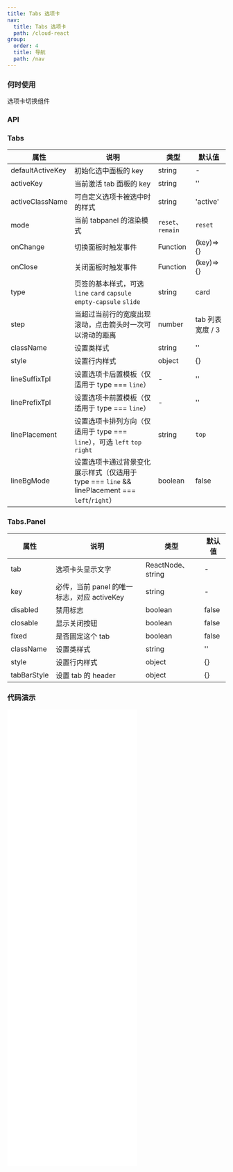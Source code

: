```yaml
---
title: Tabs 选项卡
nav:
  title: Tabs 选项卡
  path: /cloud-react
group:
  order: 4
  title: 导航
  path: /nav
---
```


### 何时使用

选项卡切换组件

### API

### Tabs

| 属性             | 说明                                                     | 类型              | 默认值           |
| ---------------- | -------------------------------------------------------- | ----------------- | ---------------- |
| defaultActiveKey | 初始化选中面板的 key                                     | string            | -                |
| activeKey        | 当前激活 tab 面板的 key                                  | string            | ''               |
| activeClassName  | 可自定义选项卡被选中时的样式                             | string            | 'active'         |
| mode             | 当前 tabpanel 的渲染模式                                 | `reset`、`remain` | `reset`          |
| onChange         | 切换面板时触发事件                                       | Function          | (key)=>{}        |
| onClose          | 关闭面板时触发事件                                       | Function          | (key)=>{}        |
| type             | 页签的基本样式，可选 `line` `card` `capsule` `empty-capsule` `slide`                      | string            | card             |
| step             | 当超过当前行的宽度出现滚动，点击箭头时一次可以滑动的距离 | number            | tab 列表宽度 / 3 |
| className        | 设置类样式                                               | string            | ''               |
| style            | 设置行内样式                                             | object            | {}               |
| lineSuffixTpl    | 设置选项卡后置模板（仅适用于 type === `line`）         | -            | ''              |
| linePrefixTpl    | 设置选项卡前置模板（仅适用于 type === `line`）         | -            | ''              |
| linePlacement    | 设置选项卡排列方向（仅适用于 type === `line`），可选 `left` `top` `right`         | string            |    `top`           |
| lineBgMode   | 设置选项卡通过背景变化展示样式（仅适用于 type === `line` && linePlacement === `left`/`right`）      | boolean            |    false           |

### Tabs.Panel

| 属性        | 说明                                        | 类型              | 默认值 |
| ----------- | ------------------------------------------- | ----------------- | ------ |
| tab         | 选项卡头显示文字                            | ReactNode、string | -      |
| key         | 必传，当前 panel 的唯一标志，对应 activeKey | string            | -      |
| disabled    | 禁用标志                                    | boolean           | false  |
| closable    | 显示关闭按钮                                | boolean           | false  |
| fixed       | 是否固定这个 tab                            | boolean           | false  |
| className   | 设置类样式                                  | string            | ''     |
| style       | 设置行内样式                                | object            | {}     |
| tabBarStyle | 设置 tab 的 header                          | object            | {}     |

 ### 代码演示 

<embed src="@components/tabs/demos/basic-tabs.md" /> 

<embed src="@components/tabs/demos/dynamic.md" /> 

<embed src="@components/tabs/demos/fixed.md" /> 

<embed src="@components/tabs/demos/line.md" /> 

<embed src="@components/tabs/demos/capsule.md" /> 

<embed src="@components/tabs/demos/slide.md" />

<embed src="@components/tabs/demos/icons.md" /> 
